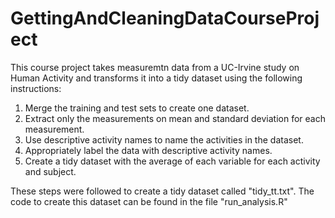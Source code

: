 # GettingAndCleaningDataCourseProject

This course project takes measuremtn data from a UC-Irvine study on Human Activity and transforms it into a tidy dataset using the following instructions:

1. Merge the training and test sets to create one dataset.
2. Extract only the measurements on mean and standard deviation for each measurement.
3. Use descriptive activity names to name the activities in the dataset.
4. Appropriately label the data with descriptive activity names.
5. Create a tidy dataset with the average of each variable for each activity and subject.

These steps were followed to create a tidy dataset called "tidy_tt.txt".
The code to create this dataset can be found in the file "run_analysis.R"
